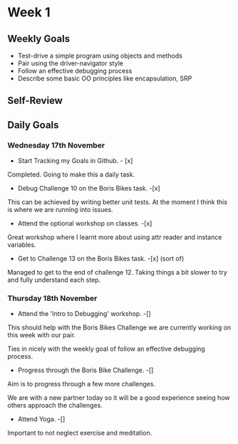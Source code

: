# Week 1

## Weekly Goals 

- Test-drive a simple program using objects and methods
- Pair using the driver-navigator style
- Follow an effective debugging process
- Describe some basic OO principles like encapsulation, SRP

## Self-Review


## Daily Goals

### Wednesday 17th November 

- Start Tracking my Goals in Github. - [x]

Completed. Going to make this a daily task.

- Debug Challenge 10 on the Boris Bikes task. -[x]

This can be achieved by writing better unit tests. At the moment I think this is where we are running into issues.

- Attend the optional workshop on classes. -[x]

Great workshop where I learnt more about using attr reader and instance variables.

- Get to Challenge 13 on the Boris Bikes task. -[x] (sort of)

Managed to get to the end of challenge 12. Taking things a bit slower to try and fully understand each step.

### Thursday 18th November

- Attend the 'Intro to Debugging' workshop. -[]

This should help with the Boris Bikes Challenge we are currently working on this week with our pair.

Ties in nicely with the weekly goal of follow an effective debugging process.

- Progress through the Boris Bike Challenge. -[]

Aim is to progress through a few more challenges. 

We are with a new partner today so it will be a good experience seeing how others approach the challenges.

- Attend Yoga. -[]

Important to not neglect exercise and meditation. 
